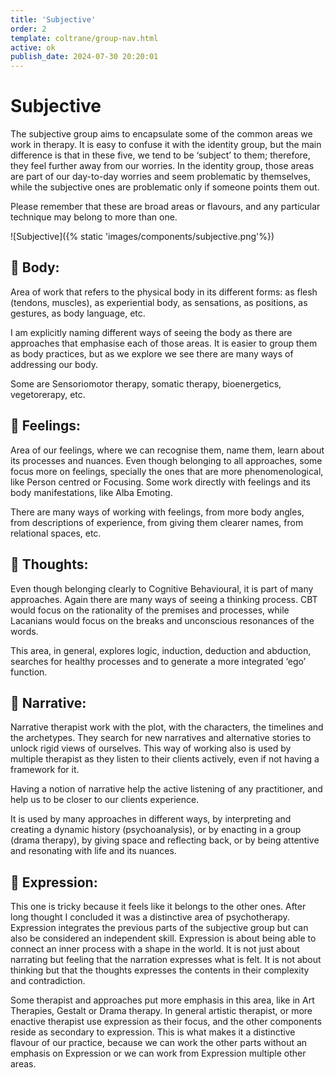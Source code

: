 ```yaml
---
title: 'Subjective'
order: 2
template: coltrane/group-nav.html
active: ok
publish_date: 2024-07-30 20:20:01
---
```


# Subjective

The subjective group aims to encapsulate some of the common areas we work in therapy. It is easy to confuse it with the identity group, but the main difference is that in these five, we tend to be ‘subject’ to them; therefore, they feel further away from our worries. In the identity group, those areas are part of our day-to-day worries and seem problematic by themselves, while the subjective ones are problematic only if someone points them out.

Please remember that these are broad areas or flavours, and any particular technique may belong to more than one. 

![Subjective]({% static 'images/components/subjective.png'%})

## 🤸 Body: 
Area of work that refers to the physical body in its different forms: as flesh (tendons, muscles), as experiential body, as sensations, as positions, as gestures, as body language, etc.

I am explicitly naming different ways of seeing the body as there are approaches that emphasise each of those areas. It is easier to group them as body practices, but as we explore we see there are many ways of addressing our body.

Some are Sensoriomotor therapy, somatic therapy, bioenergetics, vegetorerapy, etc. 

## 💚 Feelings:
Area of our feelings, where we can recognise them, name them, learn about its processes and nuances. Even though belonging to all approaches, some focus more on feelings, specially the ones that are more phenomenological, like Person centred or Focusing. Some work directly with feelings and its body manifestations, like Alba Emoting.

There are many ways of working with feelings, from more body angles, from descriptions of experience, from giving them clearer names, from relational spaces, etc. 

## 🧠 Thoughts:
Even though belonging clearly to Cognitive Behavioural, it is part of many approaches. Again there are many ways of seeing a thinking process. CBT would focus on the rationality of the premises and processes, while Lacanians would focus on the breaks and unconscious resonances of the words.

This area, in general, explores logic, induction, deduction and abduction, searches for healthy processes and to generate a more integrated ‘ego’ function. 

## 📖 Narrative:
Narrative therapist work with the plot, with the characters, the timelines and the archetypes. They search for new narratives and alternative stories to unlock rigid views of ourselves. This way of working also is used by multiple therapist as they listen to their clients actively, even if not having a framework for it.

Having a notion of narrative help the active listening of any practitioner, and help us to be closer to our clients experience.

It is used by many approaches in different ways, by interpreting and creating a dynamic history (psychoanalysis), or by enacting in a group (drama therapy), by giving space and reflecting back, or by being attentive and resonating with life and its nuances. 

## 🎨 Expression:
This one is tricky because it feels like it belongs to the other ones. After long thought I concluded it was a distinctive area of psychotherapy. Expression integrates the previous parts of the subjective group but can also be considered an independent skill. 
Expression is about being able to connect an inner process with a shape in the world. It is not just about narrating but feeling that the narration expresses what is felt. It is not about thinking but that the thoughts expresses the contents in their complexity and contradiction.

Some therapist and approaches put more emphasis in this area, like in Art Therapies, Gestalt or Drama therapy. In general artistic therapist, or more enactive therapist use expression as their focus, and the other components reside as secondary to expression. This is what makes it a distinctive flavour of our practice, because we can work the other parts without an emphasis on Expression or we can work from Expression multiple other areas. 
